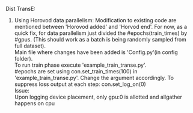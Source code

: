 Dist TransE:
1. Using Horovod data parallelism: Modification to existing code are mentioned between 'Horovod added' and 'Horvod end'. For now, as a quick fix, for data parallelism just divided the #epochs(train_times) by #gpus. (This should work as a batch is being randomly sampled from full dataset).  
Main file where changes have been added is 'Config.py'(in config folder).  
To run train phase execute 'example_train_transe.py'.  
#epochs are set using con.set_train_times(100) in 'example_train_transe.py'. Change the argument accordingly. To suppress loss output at each step: con.set_log_on(0)  
Issue:  
Upon logging device placement, only gpu:0 is allotted and allgather happens on cpu
